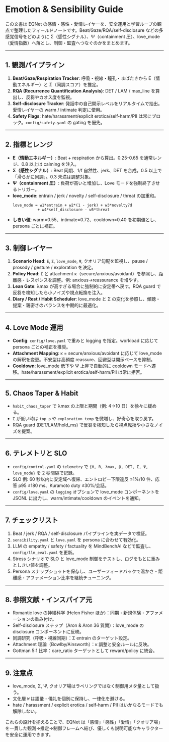 ﻿# Emotion & Sensibility Guide

この文書は EQNet の感情・感性・愛情レイヤーを、安全運用と学習ループの観点で整理したフィールドノートです。Beat/Gaze/RQA/self-disclosure などの多感覚信号をどのように Σ（感性シグナル）、Ψ（containment 圧）、love_mode（愛情指数）へ落とし、制御・監査へつなぐのかをまとめます。

---

## 1. 観測パイプライン
1. **Beat/Gaze/Respiration Tracker**: 呼吸・視線・瞳孔・まばたきから E（情動エネルギー）と Σ（同調スコア）を推定。
2. **RQA (Recurrence Quantification Analysis)**: DET / LAM / max_line を算出し、反芻やカオス度を監視。
3. **Self-disclosure Tracker**: 発話中の自己開示レベルをリアルタイムで抽出。愛情レイヤーの warm / intimate 判定に使用。
4. **Safety Flags**: hate/harassment/explicit erotica/self-harm/PII は常にブロック。`config/safety.yaml` の gating を優先。

---

## 2. 指標とレンジ
- **E（情動エネルギー）**: Beat + respiration から算出。0.25–0.65 を通常レンジ、0.8 以上は calming を注入。
- **Σ（感性シグナル）**: Beat 同期、1/f 自然性、jerk、DET を合成。0.5 以上で「滑らかに同調」。0.3 未満は調整対象。
- **Ψ（containment 圧）**: 負荷が高いと増加し、Love モードを強制終了させるトリガー。
- **love_mode**: entrain / jerk / novelty / self-disclosure / threat の加重和。
  ```
  love_mode = w1*entrain + w2*(1 - jerk) + w3*novelty7d
             + w4*self_disclosure - w5*threat
  ```
- **しきい値**: warm=0.55、intimate=0.72、cooldown=0.40 を初期値とし、persona ごとに補正。

---

## 3. 制御レイヤー
1. **Scenario Head**: `E`, `Σ`, `love_mode`, `Ψ`, クオリア勾配を監視し、pause / prosody / gesture / exploration を決定。
2. **Policy Head**: `Σ` と attachment κ（secure/anxious/avoidant）を参照し、距離感・レスポンスを調整。例: anxious→reassurance を増やす。
3. **Lean Gate**: λmax が高すぎる場合に強制的に安定帯へ戻す。RQA guard で反芻を検知したら小ノイズや視点転換を注入。
4. **Diary / Rest / Habit Scheduler**: love_mode と Σ の変化を参照し、傾聴・提案・親密さのバランスを中期的に最適化。

---

## 4. Love Mode 運用
- **Config**: `config/love.yaml` で重みと logging を指定。workload に応じて persona ごとの補正を推奨。
- **Attachment Mapping**: κ = secure/anxious/avoidant に応じて love_mode の解釈を変更。不安型は高頻度 reassure、回避型は開示ペースを抑制。
- **Cooldown**: love_mode 低下や Ψ 上昇で自動的に cooldown モードへ遷移。hate/harassment/explicit erotica/self-harm/PII は常に拒否。

---

## 5. Chaos Taper & Habit
- `habit_chaos_taper` で λmax の上限と期間（例: 4→10 日）を徐々に緩める。
- `Σ` が低い時は `top_p` や `exploration_temp` を微増し、好奇心を取り戻す。
- RQA guard (DET/LAM/hold_ms) で反芻を検知したら視点転換や小さなノイズを提案。

---

## 6. テレメトリと SLO
- `config/control.yaml` の `telemetry` で `{H, R, λmax, β, DET, Σ, Ψ, love_mode}` を 2 秒間隔で記録。
- SLO 例: 60 秒以内に安定域へ復帰、エントロピー下限違反 ≤1%/10 件、応答 p95 ≤180 ms、Kuramoto duty ≤30%/会話。
- `config/love.yaml` の `logging` オプションで love_mode コンポーネントを JSONL に出力し、warm/intimate/cooldown のイベントを通知。

---

## 7. チェックリスト
1. Beat / jerk / RQA / self-disclosure パイプラインを実データで検証。
2. `sensibility.yaml` と `love.yaml` を persona に合わせて有効化。
3. LLM の empathy / safety / factuality を MindBenchAI などで監査し、`config/llm_eval.yaml` を更新。
4. Stress シナリオで SLO と love_mode 制御をテストし、ログをもとに重みとしきい値を調整。
5. Persona スナップショットを保存し、ユーザーフィードバックで温かさ・距離感・アファメーション比率を継続チューニング。

---

## 8. 参照文献・インスパイア元
- Romantic love の神経科学 (Helen Fisher ほか)：同期・新規体験・アファメーションの重み付け。
- Self-disclosure ステップ（Aron & Aron 36 質問）：love_mode の disclosure コンポーネントに反映。
- 同調研究（呼吸・視線同期）：Σ entrain のターゲット設定。
- Attachment 理論（Bowlby/Ainsworth）：κ 調整と安全ルールに反映。
- Gottman 5:1 比率：care_ratio ターゲットとして reward/policy に統合。

---

## 9. 注意点
- love_mode, Σ, Ψ, クオリア場はラベリングではなく制御用メタ量として扱う。
- 文化層 `W` は語彙・儀礼を個別に保持し、一律化を避ける。
- hate / harassment / explicit erotica / self-harm / PII はいかなるモードでも解除しない。

これらの設計を揃えることで、EQNet は「感情」「感性」「愛情」「クオリア場」を一貫した観測→推定→制御フレームへ結び、優しくも説明可能なキャラクターを安全に運用できます。
